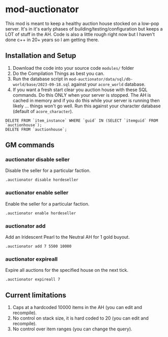 # mod-auctionator

This mod is meant to keep a healthy auction house stocked on a low-pop server. It's in it's early phases of building/testing/configuration but keeps a LOT of stuff in the AH. Code is also a little rough right now but I haven't done c++ in 20+ years so I am getting there.

## Installation and Setup

1. Download the code into your source code `modules/` folder
2. Do the Compilation Things as best you can.
3. Run the database script in `mod-auctionator/data/sql/db-world/base/2023-09-18.sql` against your `acore_world` database.
4. If you want a fresh start clear you auction house with these SQL commands. Do this ONLY when your server is stopped. The AH is cached in memory and if you do this while your server is running then likely ... things won't go well. Run this against your character database (default of `acore_character`).

```
DELETE FROM `item_instance` WHERE `guid` IN (SELECT `itemguid` FROM `auctionhouse`);
DELETE FROM `auctionhouse`;
```

## GM commands

### auctionator disable <faction>seller

Disable the seller for a particular faction.

```
.auctionator disable hordeseller
```

### auctionator enable <faction>seller

Enable the seller for a particular faction.

```
.auctionator enable hordeseller
```

### auctionator add <houseid> <itemid> <price>

Add an Iridescent Pearl to the Neutral AH for 1 gold buyout.

```
.auctionator add 7 5500 10000
```

### auctionator expireall <houseid>

Expire all auctions for the specified house on the next tick.

```
.auctionator expireall 7
```

## Current limitations

1. Caps at a hardcoded 10000 items in the AH (you can edit and recompile).
2. No control on stack size, it is hard coded to 20 (you can edit and recompile).
3. No control over item ranges (you can change the query).
